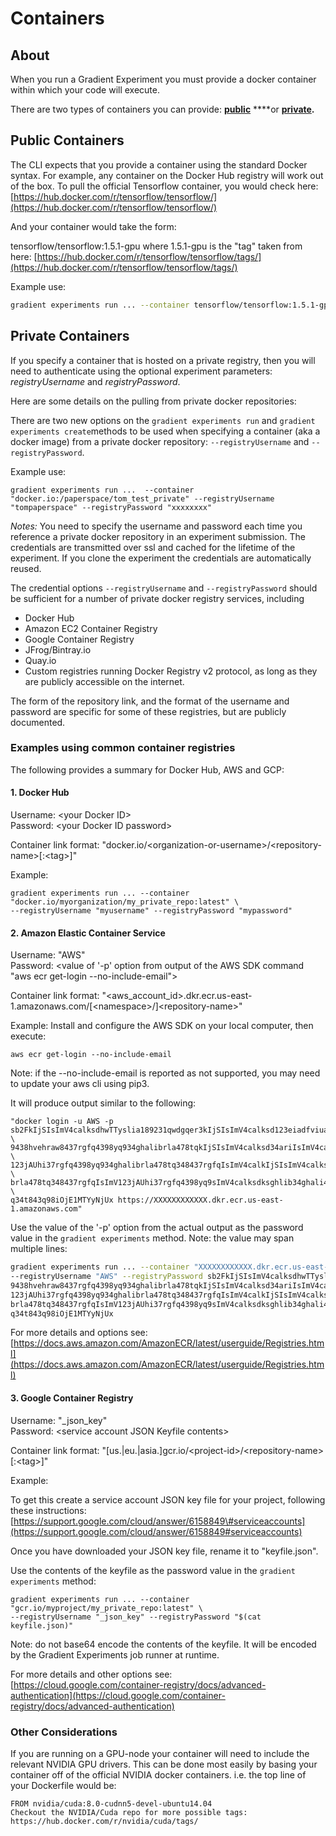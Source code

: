 # Containers

## About

When you run a Gradient Experiment you must provide a docker container within which your code will execute. 

There are two types of containers you can provide: [**public**](containers-public-and-private.md#public-containers) ****or [**private**](containers-public-and-private.md#private-containers)**.**

## Public Containers

The CLI expects that you provide a container using the standard Docker syntax. For example, any container on the Docker Hub registry will work out of the box. To pull the official Tensorflow container, you would check here: [https://hub.docker.com/r/tensorflow/tensorflow/](https://hub.docker.com/r/tensorflow/tensorflow/)

And your container would take the form:

tensorflow/tensorflow:1.5.1-gpu where 1.5.1-gpu is the "tag" taken from here: [https://hub.docker.com/r/tensorflow/tensorflow/tags/](https://hub.docker.com/r/tensorflow/tensorflow/tags/)

Example use:

```bash
gradient experiments run ... --container tensorflow/tensorflow:1.5.1-gpu
```

## Private Containers

If you specify a container that is hosted on a private registry, then you will need to authenticate using the optional experiment parameters: _registryUsername_ and _registryPassword_.

Here are some details on the pulling from private docker repositories:

There are two new options on the `gradient experiments run` and `gradient experiments create`methods to be used when specifying a container \(aka a docker image\) from a private docker repository: `--registryUsername` and `--registryPassword`.

Example use:

```text
gradient experiments run ...  --container "docker.io:/paperspace/tom_test_private" --registryUsername "tompaperspace" --registryPassword "xxxxxxxx"
```

_Notes:_ You need to specify the username and password each time you reference a private docker repository in an experiment submission. The credentials are transmitted over ssl and cached for the lifetime of the experiment. If you clone the experiment the credentials are automatically reused.

The credential options `--registryUsername` and `--registryPassword` should be sufficient for a number of private docker registry services, including

* Docker Hub
* Amazon EC2 Container Registry
* Google Container Registry
* JFrog/Bintray.io
* Quay.io
* Custom registries running Docker Registry v2 protocol, as long as they are publicly accessible on the internet.

The form of the repository link, and the format of the username and password are specific for some of these registries, but are publicly documented. 

### Examples using common container registries

The following provides a summary for Docker Hub, AWS and GCP:

#### 1. Docker Hub

Username: &lt;your Docker ID&gt;  
Password: &lt;your Docker ID password&gt;

Container link format: "docker.io/&lt;organization-or-username&gt;/&lt;repository-name&gt;\[:&lt;tag&gt;\]"

Example:

```text
gradient experiments run ... --container "docker.io/myorganization/my_private_repo:latest" \
--registryUsername "myusername" --registryPassword "mypassword"
```

####  2. Amazon Elastic Container Service

Username: "AWS"  
Password: &lt;value of '-p' option from output of the AWS SDK command "aws ecr get-login --no-include-email"&gt;

Container link format: "&lt;aws\_account\_id&gt;.dkr.ecr.us-east-1.amazonaws.com/\[&lt;namespace&gt;/\]&lt;repository-name&gt;"  
  
Example:  Install and configure the AWS SDK on your local computer, then execute:

```text
aws ecr get-login --no-include-email
```

Note: if the --no-include-email is reported as not supported, you may need to update your aws cli using pip3.

It will produce output similar to the following:

```text
"docker login -u AWS -p sb2FkIjSIsImV4calksdhwTTyslia189231qwdgqer3kIjSIsImV4calksd123eiadfviuaigq2 \
9438hvehraw8437rgfq4398yq934ghalibrla478tqkIjSIsImV4calksd34ariIsImV4calksdhliarhg9q34yt9huargq934t \
123jAUhi37rgfq4398yq934ghalibrla478tq348437rgfqIsImV4calkIjSIsImV4calksdksdhlia4398yq934ghlibrla478 \
brla478tq348437rgfqIsImV123jAUhi37rgfq4398yq9sImV4calksdksghlib34ghali4calkIjSIrla478dhlia4398yq934 \
q34t843q98iOjE1MTYyNjUx https://XXXXXXXXXXXX.dkr.ecr.us-east-1.amazonaws.com"
```

Use the value of the '-p' option from the actual output as the password value in the `gradient experiments` method. Note: the value may span multiple lines:

```bash
gradient experiments run ... --container "XXXXXXXXXXXX.dkr.ecr.us-east-1.amazonaws.com/mynamespace/tom_test_private" \
--registryUsername "AWS" --registryPassword sb2FkIjSIsImV4calksdhwTTyslia189231qwdgqer3kIjSIsImV4calksd123eiadfviuaigq2 \
9438hvehraw8437rgfq4398yq934ghalibrla478tqkIjSIsImV4calksd34ariIsImV4calksdhliarhg9q34yt9huargq934t \
123jAUhi37rgfq4398yq934ghalibrla478tq348437rgfqIsImV4calkIjSIsImV4calksdksdhlia4398yq934ghlibrla478 \
brla478tq348437rgfqIsImV123jAUhi37rgfq4398yq9sImV4calksdksghlib34ghali4calkIjSIrla478dhlia4398yq934 \
q34t843q98iOjE1MTYyNjUx
```

For more details and options see: [https://docs.aws.amazon.com/AmazonECR/latest/userguide/Registries.html](https://docs.aws.amazon.com/AmazonECR/latest/userguide/Registries.html)

####  3. Google Container Registry

Username: "\_json\_key"  
Password: &lt;service account JSON Keyfile contents&gt;

Container link format: "\[us.\|eu.\|asia.\]gcr.io/&lt;project-id&gt;/&lt;repository-name&gt;\[:&lt;tag&gt;\]"

Example:

To get this create a service account JSON key file for your project, following these instructions:  
[https://support.google.com/cloud/answer/6158849\#serviceaccounts](https://support.google.com/cloud/answer/6158849#serviceaccounts)  
  
Once you have downloaded your JSON key file, rename it to "keyfile.json".

Use the contents of the keyfile as the password value in the `gradient experiments` method:

```text
gradient experiments run ... --container "gcr.io/myproject/my_private_repo:latest" \
--registryUsername "_json_key" --registryPassword "$(cat keyfile.json)"
```

Note: do not base64 encode the contents of the keyfile. It will be encoded by the Gradient Experiments job runner at runtime.

For more details and other options see: [https://cloud.google.com/container-registry/docs/advanced-authentication](https://cloud.google.com/container-registry/docs/advanced-authentication)

### Other Considerations

If you are running on a GPU-node your container will need to include the relevant NVIDIA GPU drivers. This can be done most easily by basing your container off of the official NVIDIA docker containers. i.e. the top line of your Dockerfile would be:

```text
FROM nvidia/cuda:8.0-cudnn5-devel-ubuntu14.04
Checkout the NVIDIA/Cuda repo for more possible tags: https://hub.docker.com/r/nvidia/cuda/tags/
```

